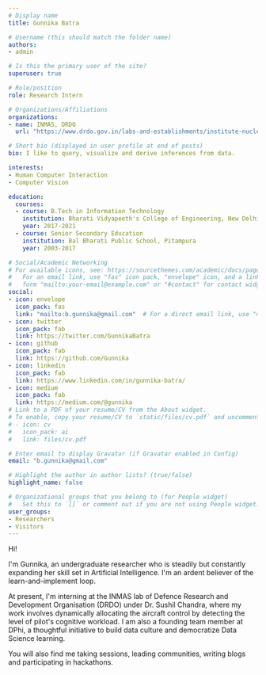 ```yaml
---
# Display name
title: Gunnika Batra

# Username (this should match the folder name)
authors:
- admin

# Is this the primary user of the site?
superuser: true

# Role/position
role: Research Intern  

# Organizations/Affiliations
organizations:
- name: INMAS, DRDO
  url: "https://www.drdo.gov.in/labs-and-establishments/institute-nuclear-medicine-allied-sciences-inmas"

# Short bio (displayed in user profile at end of posts)
bio: I like to query, visualize and derive inferences from data.

interests:
- Human Computer Interaction
- Computer Vision

education:
  courses:
  - course: B.Tech in Information Technology
    institution: Bharati Vidyapeeth's College of Engineering, New Delhi (Under Guru Gobind Singh Indraprastha University)
    year: 2017-2021
  - course: Senior Secondary Education
    institution: Bal Bharati Public School, Pitampura
    year: 2003-2017

# Social/Academic Networking
# For available icons, see: https://sourcethemes.com/academic/docs/page-builder/#icons
#   For an email link, use "fas" icon pack, "envelope" icon, and a link in the
#   form "mailto:your-email@example.com" or "#contact" for contact widget.
social:
- icon: envelope
  icon_pack: fas
  link: "mailto:b.gunnika@gmail.com"  # For a direct email link, use "mailto:test@example.org".
- icon: twitter
  icon_pack: fab
  link: https://twitter.com/GunnikaBatra
- icon: github
  icon_pack: fab
  link: https://github.com/Gunnika
- icon: linkedin
  icon_pack: fab
  link: https://www.linkedin.com/in/gunnika-batra/
- icon: medium
  icon_pack: fab
  link: https://medium.com/@gunnika
# Link to a PDF of your resume/CV from the About widget.
# To enable, copy your resume/CV to `static/files/cv.pdf` and uncomment the lines below.
# - icon: cv
#   icon_pack: ai
#   link: files/cv.pdf

# Enter email to display Gravatar (if Gravatar enabled in Config)
email: "b.gunnika@gmail.com"

# Highlight the author in author lists? (true/false)
highlight_name: false

# Organizational groups that you belong to (for People widget)
#   Set this to `[]` or comment out if you are not using People widget.
user_groups:
- Researchers
- Visitors
---
```


Hi! 

I'm Gunnika, an undergraduate researcher who is steadily but constantly expanding her skill set in Artificial Intelligence. I'm an ardent believer of the learn-and-implement loop.

At present, I'm interning at the INMAS lab of Defence Research and Development Organisation (DRDO) under Dr. Sushil Chandra, where my work involves dynamically allocating the aircraft control by detecting the level of pilot's cognitive workload. I am also a founding team member at DPhi, a thoughtful initiative to build data culture and democratize Data Science learning.

You will also find me taking sessions, leading communities, writing blogs and participating in hackathons. 
